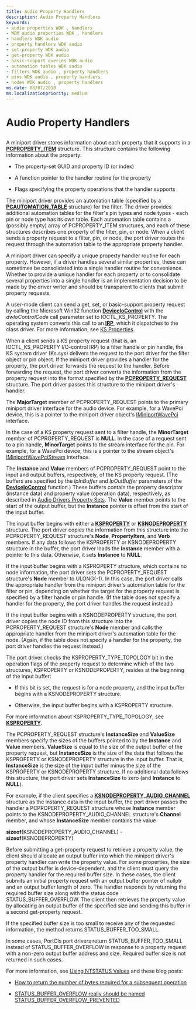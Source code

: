 ```yaml
---
title: Audio Property Handlers
description: Audio Property Handlers
keywords:
- audio properties WDK , handlers
- WDM audio properties WDK , handlers
- handlers WDK audio
- property handlers WDK audio
- set-property WDK audio
- get-property WDK audio
- basic-support queries WDK audio
- automation tables WDK audio
- filters WDK audio , property handlers
- pins WDK audio , property handlers
- nodes WDK audio , property handlers
ms.date: 08/07/2018
ms.localizationpriority: medium
---
```


# Audio Property Handlers


## <span id="audio_property_handlers"></span><span id="AUDIO_PROPERTY_HANDLERS"></span>


A miniport driver stores information about each property that it supports in a [**PCPROPERTY\_ITEM**](/windows-hardware/drivers/ddi/portcls/ns-portcls-pcproperty_item) structure. This structure contains the following information about the property:

-   The property-set GUID and property ID (or index)

-   A function pointer to the handler routine for the property

-   Flags specifying the property operations that the handler supports

The miniport driver provides an automation table (specified by a [**PCAUTOMATION\_TABLE**](/windows-hardware/drivers/ddi/portcls/ns-portcls-pcautomation_table) structure) for the filter. The driver provides additional automation tables for the filter's pin types and node types - each pin or node type has its own table. Each automation table contains a (possibly empty) array of PCPROPERTY\_ITEM structures, and each of these structures describes one property of the filter, pin, or node. When a client sends a property request to a filter, pin, or node, the port driver routes the request through the automation table to the appropriate property handler.

A miniport driver can specify a unique property handler routine for each property. However, if a driver handles several similar properties, these can sometimes be consolidated into a single handler routine for convenience. Whether to provide a unique handler for each property or to consolidate several properties into a single handler is an implementation decision to be made by the driver writer and should be transparent to clients that submit property requests.

A user-mode client can send a get, set, or basic-support property request by calling the Microsoft Win32 function [**DeviceIoControl**](/windows/win32/api/ioapiset/nf-ioapiset-deviceiocontrol) with the *dwIoControlCode* call parameter set to IOCTL\_KS\_PROPERTY. The operating system converts this call to an [**IRP**](/windows-hardware/drivers/ddi/wdm/ns-wdm-_irp), which it dispatches to the class driver. For more information, see [KS Properties](../stream/ks-properties.md).

When a client sends a KS property request (that is, an IOCTL\_KS\_PROPERTY I/O-control IRP) to a filter handle or pin handle, the KS system driver (Ks.sys) delivers the request to the port driver for the filter object or pin object. If the miniport driver provides a handler for the property, the port driver forwards the request to the handler. Before forwarding the request, the port driver converts the information from the property request into the format specified by the [**PCPROPERTY\_REQUEST**](/windows-hardware/drivers/ddi/portcls/ns-portcls-_pcproperty_request) structure. The port driver passes this structure to the miniport driver's handler.

The **MajorTarget** member of PCPROPERTY\_REQUEST points to the primary miniport driver interface for the audio device. For example, for a WavePci device, this is a pointer to the miniport driver object's [IMiniportWavePci](/windows-hardware/drivers/ddi/portcls/nn-portcls-iminiportwavepci) interface.

In the case of a KS property request sent to a filter handle, the **MinorTarget** member of PCPROPERTY\_REQUEST is **NULL**. In the case of a request sent to a pin handle, **MinorTarget** points to the stream interface for the pin. For example, for a WavePci device, this is a pointer to the stream object's [IMiniportWavePciStream](/windows-hardware/drivers/ddi/portcls/nn-portcls-iminiportwavepcistream) interface.

The **Instance** and **Value** members of PCPROPERTY\_REQUEST point to the input and output buffers, respectively, of the KS property request. (The buffers are specified by the *lpInBuffer* and *lpOutBuffer* parameters of the [**DeviceIoControl**](/windows/win32/api/ioapiset/nf-ioapiset-deviceiocontrol) function.) These buffers contain the property descriptor (instance data) and property value (operation data), respectively, as described in [Audio Drivers Property Sets](./audio-drivers-property-sets.md). The **Value** member points to the start of the output buffer, but the **Instance** pointer is offset from the start of the input buffer.

The input buffer begins with either a [**KSPROPERTY**](../stream/ksproperty-structure.md) or [**KSNODEPROPERTY**](/windows-hardware/drivers/ddi/ksmedia/ns-ksmedia-ksnodeproperty) structure. The port driver copies the information from this structure into the PCPROPERTY\_REQUEST structure's **Node**, **PropertyItem**, and **Verb** members. If any data follows the KSPROPERTY or KSNODEPROPERTY structure in the buffer, the port driver loads the **Instance** member with a pointer to this data. Otherwise, it sets **Instance** to **NULL**.

If the input buffer begins with a KSPROPERTY structure, which contains no node information, the port driver sets the PCPROPERTY\_REQUEST structure's **Node** member to ULONG(-1). In this case, the port driver calls the appropriate handler from the miniport driver's automation table for the filter or pin, depending on whether the target for the property request is specified by a filter handle or pin handle. (If the table does not specify a handler for the property, the port driver handles the request instead.)

If the input buffer begins with a KSNODEPROPERTY structure, the port driver copies the node ID from this structure into the PCPROPERTY\_REQUEST structure's **Node** member and calls the appropriate handler from the miniport driver's automation table for the node. (Again, if the table does not specify a handler for the property, the port driver handles the request instead.)

The port driver checks the KSPROPERTY\_TYPE\_TOPOLOGY bit in the operation flags of the property request to determine which of the two structures, KSPROPERTY or KSNODEPROPERTY, resides at the beginning of the input buffer:

-   If this bit is set, the request is for a node property, and the input buffer begins with a KSNODEPROPERTY structure.

-   Otherwise, the input buffer begins with a KSPROPERTY structure.

For more information about KSPROPERTY\_TYPE\_TOPOLOGY, see [**KSPROPERTY**](../stream/ksproperty-structure.md).

The PCPROPERTY\_REQUEST structure's **InstanceSize** and **ValueSize** members specify the sizes of the buffers pointed to by the **Instance** and **Value** members. **ValueSize** is equal to the size of the output buffer of the property request, but **InstanceSize** is the size of the data that follows the KSPROPERTY or KSNODEPROPERTY structure in the input buffer. That is, **InstanceSize** is the size of the input buffer minus the size of the KSPROPERTY or KSNODEPROPERTY structure. If no additional data follows this structure, the port driver sets **InstanceSize** to zero (and **Instance** to **NULL**).

For example, if the client specifies a [**KSNODEPROPERTY\_AUDIO\_CHANNEL**](/windows-hardware/drivers/ddi/ksmedia/ns-ksmedia-ksnodeproperty_audio_channel) structure as the instance data in the input buffer, the port driver passes the handler a PCPROPERTY\_REQUEST structure whose **Instance** member points to the KSNODEPROPERTY\_AUDIO\_CHANNEL structure's **Channel** member, and whose **InstanceSize** member contains the value

**sizeof**(KSNODEPROPERTY\_AUDIO\_CHANNEL) - **sizeof**(KSNODEPROPERTY)

Before submitting a get-property request to retrieve a property value, the client should allocate an output buffer into which the miniport driver's property handler can write the property value. For some properties, the size of the output buffer is device-dependent, and the client must query the property handler for the required buffer size. In these cases, the client submits an initial property request with an output buffer pointer of nullptr and an output buffer length of zero. The handler responds by returning the required buffer size along with the status code STATUS_BUFFER_OVERFLOW. The client then retrieves the property value by allocating an output buffer of the specified size and sending this buffer in a second get-property request.
 
If the specified buffer size is too small to receive any of the requested information, the method returns STATUS_BUFFER_TOO_SMALL. 
 
In some cases, PortCls port drivers return STATUS_BUFFER_TOO_SMALL instead of STATUS_BUFFER_OVERFLOW in response to a property request with a non-zero output buffer address and size. Required buffer size is not returned in such cases. 
 
For more information, see [Using NTSTATUS Values](../kernel/using-ntstatus-values.md) and these blog posts:

- [How to return the number of bytes required for a subsequent operation](/archive/blogs/doronh/how-to-return-the-number-of-bytes-required-for-a-subsequent-operation)

- [STATUS_BUFFER_OVERFLOW really should be named STATUS_BUFFER_OVERFLOW_PREVENTED](https://devblogs.microsoft.com/oldnewthing/?p=22863)




